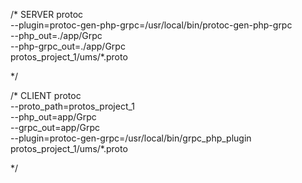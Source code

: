 /* SERVER
 	protoc \
  --plugin=protoc-gen-php-grpc=/usr/local/bin/protoc-gen-php-grpc \
  --php_out=./app/Grpc \
  --php-grpc_out=./app/Grpc \
  protos_project_1/ums/*.proto

*/

/* CLIENT
	protoc \
  --proto_path=protos_project_1 \
  --php_out=app/Grpc \
  --grpc_out=app/Grpc \
  --plugin=protoc-gen-grpc=/usr/local/bin/grpc_php_plugin \
  protos_project_1/ums/*.proto

*/